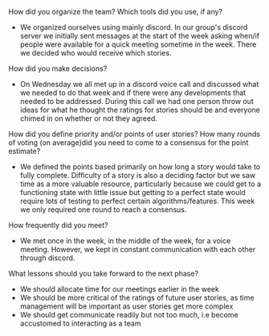 How did you organize the team?  Which tools did you use, if any?
- We organized ourselves using mainly discord. In our group's discord server we initially sent messages at the start of the week asking when/if people were available for a quick meeting sometime in the week. 
There we decided who would receive which stories.

How did you make decisions?
- On Wednesday we all met up in a discord voice call and discussed what we needed to do that week and if there were any developments that needed to be addressed. 
During this call we had one person throw out ideas for what he thought the ratings for stories should be and everyone chimed in on whether or not they agreed.

How did you define priority and/or points of user stories?  How many rounds of voting (on average)did you need to come to a consensus for the point estimate?
- We defined the points based primarily on how long a story would take to fully complete. Difficulty of a story is also a deciding factor but we saw time as a more 
valuable resource, particularly because we could get to a functioning state with little issue but getting to a perfect state would require lots of testing to perfect certain algorithms/features. 
This week we only required one round to reach a consensus.

How frequently did you meet?
- We met once in the week, in the middle of the week, for a voice meeting. However, we kept in constant communication with each other through discord.

What lessons should you take forward to the next phase?
- We should allocate time for our meetings earlier in the week
- We should be more critical of the ratings of future user stories, as time management will be important as user stories get more complex
- We should get communicate readily but not too much, i.e become accustomed to interacting as a team

